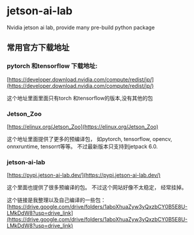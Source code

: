 # jetson-ai-lab
Nvidia jetson ai lab, provide many pre-build python package



## 常用官方下载地址

### pytorch 和tensorflow 下载地址:
[https://developer.download.nvidia.com/compute/redist/jp/](https://developer.download.nvidia.com/compute/redist/jp/)

这个地址里面里面只有torch 和tensorflow的版本,没有其他的包


### Jetson_Zoo
[https://elinux.org/Jetson_Zoo](https://elinux.org/Jetson_Zoo)

这个地址里面提供了更多的预编译包， 如pytorch, tensorflow, opencv, onnxruntime, tensorrt等等。 不过最新版本只支持到jetpack 6.0. 


### jetson-ai-lab
[https://pypi.jetson-ai-lab.dev/](https://pypi.jetson-ai-lab.dev/)

这个里面也提供了很多预编译的包。 不过这个网站好像不太稳定， 经常挂掉。 





这个链接是我整理以及自己编译的一些包：
[https://drive.google.com/drive/folders/1aboXhuaZyw3yQxzbCY0B5E8U-LMkDdW8?usp=drive_link](https://drive.google.com/drive/folders/1aboXhuaZyw3yQxzbCY0B5E8U-LMkDdW8?usp=drive_link)